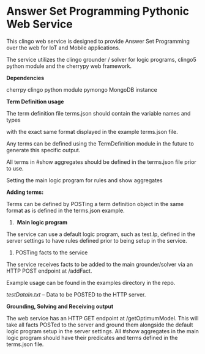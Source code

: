 # **Answer Set Programming Pythonic Web Service**

This clingo web service is designed to provide Answer Set Programming over the web for IoT and Mobile applications.

The service utilizes the clingo grounder / solver for logic programs, clingo5 python module and the cherrypy web
framework.


**Dependencies**

cherrpy
clingo python module
pymongo
MongoDB instance

**Term Definition usage**

The term definition file terms.json should contain the variable names and types

with the exact same format displayed in the example terms.json file.

Any terms can be defined using the TermDefinition module in the future to generate this specific output.

All terms in #show aggregates should be defined in the terms.json file prior to use.

Setting the main logic program for rules and show aggregates

**Adding terms:**

Terms can be defined by POSTing a term definition object in the same format as is defined in the terms.json example.

1. ​ **Main logic program**

The service can use a default logic program, such as test.lp, defined in the server settings to have rules defined prior
to being setup in the service.

1. ​POSTing facts to the service

The service receives facts to be added to the main grounder/solver via an HTTP POST endpoint at /addFact.

Example usage can be found in the examples directory in the repo.

_testDataIn.txt –_ Data to be POSTED to the HTTP server.



**Grounding, Solving and Receiving output**

The web service has an HTTP GET endpoint at /getOptimumModel. This will take all facts POSTed to the server and ground
them alongside the default logic program setup in the server settings. All #show aggregates in the main logic program
should have their predicates and terms defined in the terms.json file.

